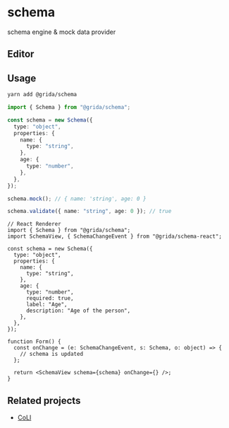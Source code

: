 # schema

schema engine &amp; mock data provider

## Editor

## Usage

```bash
yarn add @grida/schema
```

```ts
import { Schema } from "@grida/schema";

const schema = new Schema({
  type: "object",
  properties: {
    name: {
      type: "string",
    },
    age: {
      type: "number",
    },
  },
});

schema.mock(); // { name: 'string', age: 0 }

schema.validate({ name: "string", age: 0 }); // true
```

```tsx
// React Renderer
import { Schema } from "@grida/schema";
import SchemaView, { SchemaChangeEvent } from "@grida/schema-react";

const schema = new Schema({
  type: "object",
  properties: {
    name: {
      type: "string",
    },
    age: {
      type: "number",
      required: true,
      label: "Age",
      description: "Age of the person",
    },
  },
});

function Form() {
  const onChange = (e: SchemaChangeEvent, s: Schema, o: object) => {
    // schema is updated
  };

  return <SchemaView schema={schema} onChange={} />;
}
```

## Related projects

- [CoLI](https://github.com/gridaco/coli)
